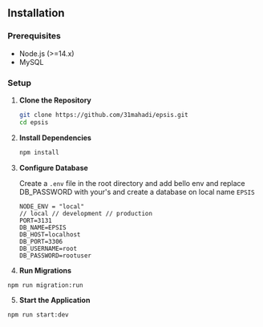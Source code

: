 ## Installation

### Prerequisites

- Node.js (>=14.x)
- MySQL

### Setup

1. **Clone the Repository**

   ```bash
   git clone https://github.com/31mahadi/epsis.git
   cd epsis
   ```

2. **Install Dependencies**

   ```bash
   npm install
   ```

3. **Configure Database**

   Create a `.env` file in the root directory and add bello env and replace DB_PASSWORD with your's and
   create a database on local name `EPSIS`

   ```# Environment
   NODE_ENV = "local"
   // local // development // production
   PORT=3131
   DB_NAME=EPSIS
   DB_HOST=localhost
   DB_PORT=3306
   DB_USERNAME=root
   DB_PASSWORD=rootuser
   ```

4. **Run Migrations**

```
npm run migration:run

```

5. **Start the Application**

```
npm run start:dev

```
